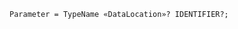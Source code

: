 <!-- This file is generated automatically by infrastructure scripts. Please don't edit by hand. -->

```{ .ebnf .slang-ebnf #Parameter }
Parameter = TypeName «DataLocation»? IDENTIFIER?;
```
